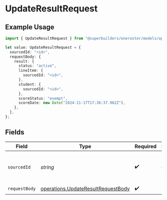 # UpdateResultRequest

## Example Usage

```typescript
import { UpdateResultRequest } from "@superbuilders/oneroster/models/operations";

let value: UpdateResultRequest = {
  sourcedId: "<id>",
  requestBody: {
    result: {
      status: "active",
      lineItem: {
        sourcedId: "<id>",
      },
      student: {
        sourcedId: "<id>",
      },
      scoreStatus: "exempt",
      scoreDate: new Date("2024-11-17T17:36:37.962Z"),
    },
  },
};
```

## Fields

| Field                                                                                    | Type                                                                                     | Required                                                                                 | Description                                                                              |
| ---------------------------------------------------------------------------------------- | ---------------------------------------------------------------------------------------- | ---------------------------------------------------------------------------------------- | ---------------------------------------------------------------------------------------- |
| `sourcedId`                                                                              | *string*                                                                                 | :heavy_check_mark:                                                                       | The sourcedId of the result to update                                                    |
| `requestBody`                                                                            | [operations.UpdateResultRequestBody](../../models/operations/updateresultrequestbody.md) | :heavy_check_mark:                                                                       | N/A                                                                                      |